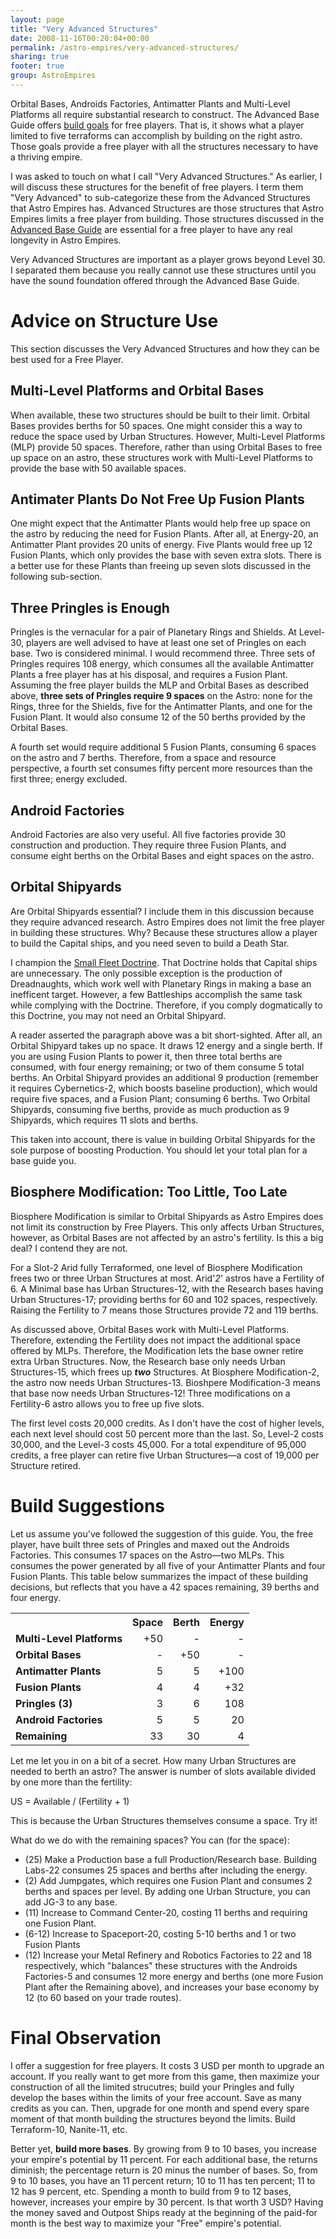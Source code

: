 ```yaml
---
layout: page
title: "Very Advanced Structures"
date: 2008-11-16T00:20:04+00:00
permalink: /astro-empires/very-advanced-structures/
sharing: true
footer: true
group: AstroEmpires
---
```


Orbital Bases, Androids Factories, Antimatter Plants and Multi-Level
Platforms all require substantial research to construct. The Advanced
Base Guide offers [build goals](/astro-empires/advanced-base-guide#buildgoals) for free
players. That is, it shows what a player limited to five terraforms can
accomplish by building on the right astro.  Those goals provide a free
player with all the structures necessary to have a thriving empire.

I was asked to touch on what I call "Very Advanced Structures." As
earlier, I will discuss these structures for the benefit of free
players. I term them "Very Advanced" to sub-categorize these from the
Advanced Structures that Astro Empires has.  Advanced Structures are
those structures that Astro Empires limits a free player from building.
Those structures discussed in the [Advanced Base Guide](/astro-empires/advanced-base-guide) are essential
for a free player to have any real longevity in Astro Empires. 

Very Advanced Structures are important as a player grows beyond Level 30. I separated them because you really cannot use these structures
until you have the sound foundation offered through the Advanced Base
Guide.



Advice on Structure Use
=======================

This section discusses the Very Advanced Structures and how they can be
best used for a Free Player.

Multi-Level Platforms and Orbital Bases
--------------------------------

When available, these two structures should be built to their limit.
Orbital Bases provides berths for 50 spaces. 
One might consider this a way to reduce the space used by Urban Structures.
However, Multi-Level Platforms (MLP) provide 50 spaces.
Therefore, rather than using Orbital Bases to free up space on an astro,
these structures work with Multi-Level Platforms to provide the base
with 50 available spaces.

Antimater Plants Do Not Free Up Fusion Plants
---------------------------------------------

One might expect that the Antimatter Plants would help free up space on
the astro by reducing the need for Fusion Plants. After all, at
Energy-20, an Antimatter Plant provides 20 units of energy. Five Plants
would free up 12 Fusion Plants, which only provides the base with seven
extra slots. There is a better use for these Plants than freeing up
seven slots discussed in the following sub-section.

Three Pringles is Enough
------------------------

Pringles is the vernacular for a pair of Planetary Rings and Shields. At
Level-30, players are well advised to have at least one set of Pringles
on each base. Two is considered minimal. I would recommend three. Three
sets of Pringles requires 108 energy, which consumes all the available
Antimatter Plants a free player has at his disposal, and requires a
Fusion Plant. Assuming the free player builds the MLP and Orbital Bases
as described above, **three sets of Pringles require 9 spaces** on the
Astro: none for the Rings, three for the Shields, five for the
Antimatter Plants, and one for the Fusion Plant. It would also consume
12 of the 50 berths provided by the Orbital Bases.

A fourth set would require additional 5 Fusion Plants, consuming 6
spaces on the astro and 7 berths. Therefore, from a space and resource
perspective, a fourth set consumes fifty percent more resources than the
first three; energy excluded.

Android Factories
-----------------

Android Factories are also very useful. All five factories provide 30
construction and production. They require three Fusion Plants, and consume
eight berths on the Orbital Bases and eight spaces on the astro.

Orbital Shipyards
-----------------

Are Orbital Shipyards essential? I include them in this discussion
because they require advanced research. Astro Empires does not limit the
free player in building these structures. Why? Because these structures
allow a player to build the Capital ships, and you need seven to build a
Death Star. 

I champion the [Small Fleet Doctrine](/astro-empires/small-fleet-doctrine). That Doctrine holds that
Capital ships are unnecessary.  The only possible exception is the
production of Dreadnaughts, which work well with Planetary Rings in
making a base an inefficent target.  However, a few Battleships
accomplish the same task while complying with the Doctrine. Therefore,
if you comply dogmatically to this Doctrine, you may not need an Orbital
Shipyard.  

A reader asserted the paragraph above was a bit short-sighted.  After
all, an Orbital Shipyard takes up no space. It draws 12 energy and a
single berth. If you are using Fusion Plants to power it, then three
total berths are consumed, with four energy remaining; or two of them
consume 5 total berths. An Orbital Shipyard provides an additional 9
production (remember it requires Cybernetics-2, which boosts baseline
production), which would require five spaces, and a Fusion Plant;
consuming 6 berths. Two Orbital Shipyards, consuming five berths,
provide as much production as 9 Shipyards, which requires 11 slots and
berths.

This taken into account, there is value in building Orbital Shipyards
for the sole purpose of boosting Production. You should let your total
plan for a base guide you.

Biosphere Modification: Too Little, Too Late
--------------------------------------------

Biosphere Modification is similar to Orbital Shipyards as Astro Empires
does not limit its construction by Free Players.  This only affects
Urban Structures, however, as Orbital Bases are not affected by an
astro's fertility. Is this a big deal? I contend they are not.

For a Slot-2 Arid fully Terraformed, one level of Biosphere Modification
frees two or three Urban Structures at most. Arid'_2_' astros have a Fertility
of 6. A Minimal base has Urban Structures-12, with the Research bases
having Urban Structures-17; providing berths for 60 and 102 spaces,
respectively. Raising the Fertility to 7 means those Structures provide
72 and 119 berths. 

As discussed above, Orbital Bases work with Multi-Level Platforms.
Therefore, extending the Fertility does not impact the additional space
offered by MLPs. Therefore, the Modification lets the base owner retire
extra Urban Structures. Now, the Research base only needs Urban
Structures-15, which frees up ***two*** Structures. At Biosphere
Modification-2, the astro now needs Urban Structures-13. Bioshpere
Modification-3 means that base now needs Urban Structures-12! Three
modifications on a Fertility-6 astro allows you to free up five slots.

The first level costs 20,000 credits. As I don't have the cost of higher
levels, each next level should cost 50 percent more than the last. So,
Level-2 costs 30,000, and the Level-3 costs 45,000.  For a total
expenditure of 95,000 credits, a free player can retire five Urban
Structures&mdash;a cost of 19,000 per Structure retired.

Build Suggestions
=================

Let us assume you've followed the suggestion of this guide. You, the
free player, have built three sets of Pringles and maxed out the
Androids Factories. This consumes 17 spaces on the Astro&mdash;two MLPs.
This consumes the power generated by all five of your Antimatter Plants
and four Fusion Plants. This table below summarizes the impact of these
building decisions, but reflects that you have a 42 spaces remaining, 39
berths and four energy.

<table class='table'>
</tr>
<tr>
  <th >&nbsp;</th>
  <th >Space</th>
  <th >Berth</th>
  <th >Energy</th>
</tr>
<tr>
  <td ><strong>Multi-Level Platforms</strong></td>
  <td align=right>+50</td>
  <td align=right>-</td>
  <td align=right>-</td>
</tr>
<tr>
  <td ><strong>Orbital Bases</strong></td>
  <td align=right>-</td>
  <td align=right>+50</td>
  <td align=right>-</td>
</tr>
<tr>
  <td ><strong>Antimatter Plants</strong></td>
  <td align=right>5</td>
  <td align=right>5</td>
  <td align=right>+100</td>
</tr>
<tr>
  <td ><strong>Fusion Plants</strong></td>
  <td align=right>4</td>
  <td align=right>4</td>
  <td align=right>+32</td>
</tr>
<tr>
  <td ><strong>Pringles (3)</strong></td>
  <td align=right>3</td>
  <td align=right>6</td>
  <td align=right>108</td>
</tr>
<tr>
  <td ><strong>Android Factories</strong></td>
  <td align=right>5</td>
  <td align=right>5</td>
  <td align=right>20</td>
</tr>
<tr>
  <td ><strong>Remaining</strong></td>
  <td align=right>33</td>
  <td align=right>30</td>
  <td align=right>4</td><table class='table'>

<div class=''>
Let me let you in on a bit of a secret. How many Urban Structures are
needed to berth an astro? The answer is number of slots available
divided by one more than the fertility:

US = Available / (Fertility + 1)

This is because the Urban Structures themselves consume a space. Try it!
</div>

What do we do with the remaining spaces? You can (for the space):

* (25) Make a Production base a full Production/Research base. Building Labs-22 consumes 25 spaces and berths after including the energy.
* (2) Add Jumpgates, which requires one Fusion Plant and consumes 2 berths and spaces per level. By adding one Urban Structure, you can add JG-3 to any base.
* (11) Increase to Command Center-20, costing 11 berths and requiring one Fusion Plant.
* (6-12) Increase to Spaceport-20, costing 5-10 berths and 1 or two Fusion Plants
* (12) Increase your Metal Refinery and Robotics Factories to 22 and 18 respectively, which "balances" these structures with the Androids Factories-5 and consumes 12 more energy and berths (one more Fusion Plant after the Remaining above), and increases your base economy by 12 (to 60 based on your trade routes).

Final Observation
=================

I offer a suggestion for free players. It costs 3 USD per month to
upgrade an account. If you really want to get more from this game, then
maximize your construction of all the limited strucutres; build your
Pringles and fully develop the bases within the limits of your free
account. Save as many credits as you can.  Then, upgrade for one month
and spend every spare moment of that month building the structures
beyond the limits. Build Terraform-10, Nanite-11, etc. 

Better yet, **build more bases**. By growing from 9 to 10 bases, you
increase your empire's potential by 11 percent. For each additional
base, the returns diminish; the percentage return is 20 minus the number
of bases. So, from 9 to 10 bases, you have an 11 percent return; 10 to
11 has ten percent; 11 to 12 has 9 percent, etc. Spending a month to
build from 9 to 12 bases, however, increases your empire by 30 percent.
Is that worth 3 USD? Having the money saved and Outpost Ships ready at
the beginning of the paid-for month is the best way to maximize your
"Free" empire's potential.




